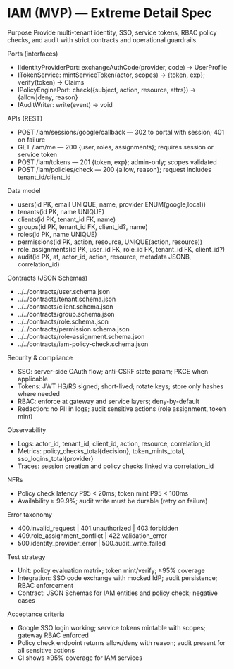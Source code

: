 # IAM (MVP) — Extreme Detail Spec

Purpose
Provide multi-tenant identity, SSO, service tokens, RBAC policy checks, and audit with strict contracts and operational guardrails.

Ports (interfaces)
- IIdentityProviderPort: exchangeAuthCode(provider, code) → UserProfile
- ITokenService: mintServiceToken(actor, scopes) → {token, exp}; verify(token) → Claims
- IPolicyEnginePort: check({subject, action, resource, attrs}) → {allow|deny, reason}
- IAuditWriter: write(event) → void

APIs (REST)
- POST /iam/sessions/google/callback — 302 to portal with session; 401 on failure
- GET  /iam/me — 200 {user, roles, assignments}; requires session or service token
- POST /iam/tokens — 201 {token, exp}; admin-only; scopes validated
- POST /iam/policies/check — 200 {allow, reason}; request includes tenant_id/client_id

Data model
- users(id PK, email UNIQUE, name, provider ENUM(google,local))
- tenants(id PK, name UNIQUE)
- clients(id PK, tenant_id FK, name)
- groups(id PK, tenant_id FK, client_id?, name)
- roles(id PK, name UNIQUE)
- permissions(id PK, action, resource, UNIQUE(action, resource))
- role_assignments(id PK, user_id FK, role_id FK, tenant_id FK, client_id?)
- audit(id PK, at, actor_id, action, resource, metadata JSONB, correlation_id)

Contracts (JSON Schemas)
- ../../contracts/user.schema.json
- ../../contracts/tenant.schema.json
- ../../contracts/client.schema.json
- ../../contracts/group.schema.json
- ../../contracts/role.schema.json
- ../../contracts/permission.schema.json
- ../../contracts/role-assignment.schema.json
- ../../contracts/iam-policy-check.schema.json

Security & compliance
- SSO: server-side OAuth flow; anti-CSRF state param; PKCE when applicable
- Tokens: JWT HS/RS signed; short-lived; rotate keys; store only hashes where needed
- RBAC: enforce at gateway and service layers; deny-by-default
- Redaction: no PII in logs; audit sensitive actions (role assignment, token mint)

Observability
- Logs: actor_id, tenant_id, client_id, action, resource, correlation_id
- Metrics: policy_checks_total{decision}, token_mints_total, sso_logins_total{provider}
- Traces: session creation and policy checks linked via correlation_id

NFRs
- Policy check latency P95 < 20ms; token mint P95 < 100ms
- Availability ≥ 99.9%; audit write must be durable (retry on failure)

Error taxonomy
- 400.invalid_request | 401.unauthorized | 403.forbidden
- 409.role_assignment_conflict | 422.validation_error
- 500.identity_provider_error | 500.audit_write_failed

Test strategy
- Unit: policy evaluation matrix; token mint/verify; ≥95% coverage
- Integration: SSO code exchange with mocked IdP; audit persistence; RBAC enforcement
- Contract: JSON Schemas for IAM entities and policy check; negative cases

Acceptance criteria
- Google SSO login working; service tokens mintable with scopes; gateway RBAC enforced
- Policy check endpoint returns allow/deny with reason; audit present for all sensitive actions
- CI shows ≥95% coverage for IAM services
